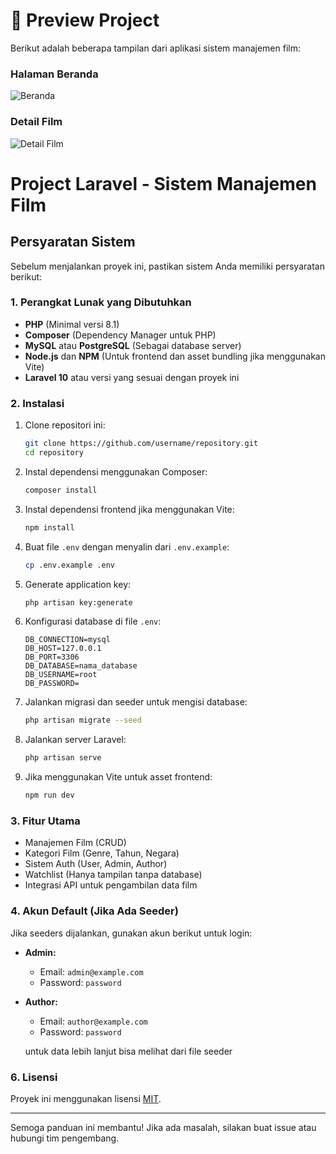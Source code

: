 # 📸 Preview Project

Berikut adalah beberapa tampilan dari aplikasi sistem manajemen film:

### Halaman Beranda
![Beranda](https://raw.githubusercontent.com/wahidmuhammaddjati/film2/main/public/images/beranda.png)

### Detail Film
![Detail Film](https://raw.githubusercontent.com/wahidmuhammaddjati/film2/main/public/images/detail.png)


# Project Laravel - Sistem Manajemen Film

## Persyaratan Sistem
Sebelum menjalankan proyek ini, pastikan sistem Anda memiliki persyaratan berikut:

### 1. Perangkat Lunak yang Dibutuhkan
- **PHP** (Minimal versi 8.1)
- **Composer** (Dependency Manager untuk PHP)
- **MySQL** atau **PostgreSQL** (Sebagai database server)
- **Node.js** dan **NPM** (Untuk frontend dan asset bundling jika menggunakan Vite)
- **Laravel 10** atau versi yang sesuai dengan proyek ini

### 2. Instalasi
1. Clone repositori ini:
   ```sh
   git clone https://github.com/username/repository.git
   cd repository
   ```
2. Instal dependensi menggunakan Composer:
   ```sh
   composer install
   ```
3. Instal dependensi frontend jika menggunakan Vite:
   ```sh
   npm install
   ```
4. Buat file `.env` dengan menyalin dari `.env.example`:
   ```sh
   cp .env.example .env
   ```
5. Generate application key:
   ```sh
   php artisan key:generate
   ```
6. Konfigurasi database di file `.env`:
   ```env
   DB_CONNECTION=mysql
   DB_HOST=127.0.0.1
   DB_PORT=3306
   DB_DATABASE=nama_database
   DB_USERNAME=root
   DB_PASSWORD=
   ```
7. Jalankan migrasi dan seeder untuk mengisi database:
   ```sh
   php artisan migrate --seed
   ```
8. Jalankan server Laravel:
   ```sh
   php artisan serve
   ```
9. Jika menggunakan Vite untuk asset frontend:
   ```sh
   npm run dev
   ```

### 3. Fitur Utama
- Manajemen Film (CRUD)
- Kategori Film (Genre, Tahun, Negara)
- Sistem Auth (User, Admin, Author)
- Watchlist (Hanya tampilan tanpa database)
- Integrasi API untuk pengambilan data film

### 4. Akun Default (Jika Ada Seeder)
Jika seeders dijalankan, gunakan akun berikut untuk login:

- **Admin:**
  - Email: `admin@example.com`
  - Password: `password`
- **Author:**
  - Email: `author@example.com`
  - Password: `password`
  
  untuk data lebih lanjut bisa melihat dari file seeder 

### 6. Lisensi
Proyek ini menggunakan lisensi [MIT](LICENSE).

---

Semoga panduan ini membantu! Jika ada masalah, silakan buat issue atau hubungi tim pengembang.
